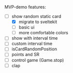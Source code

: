 MVP-demo features:
- [ ] show random static card
  - [x] migrate to sveltekit
  - [ ] basic ui
  - [ ] more comfortable colors
- [ ] show with interval time
- [ ] custom interval time
- [ ] isCardRandomPosition
- [ ] points and SR
- [ ] control game (Game.stop)
- [ ] clap